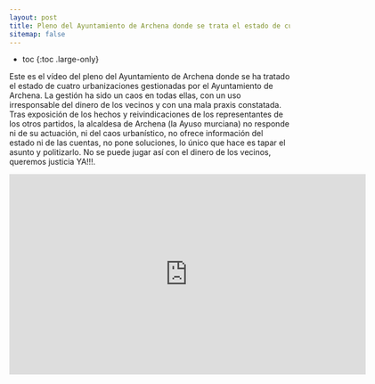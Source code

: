 ```yaml
---
layout: post
title: Pleno del Ayuntamiento de Archena donde se trata el estado de cuatro urbanizaciones gestionadas por el Ayuntamiento de Archena
sitemap: false
---
```


* toc
{:toc .large-only}

Este es el vídeo del pleno del Ayuntamiento de Archena donde se ha tratado el estado de cuatro urbanizaciones gestionadas por el Ayuntamiento de Archena. La gestión ha sido un caos en todas ellas, con un uso irresponsable del dinero de los vecinos y con una mala praxis constatada. Tras exposición de los hechos y reivindicaciones de los representantes de los otros partidos, la alcaldesa de Archena (la Ayuso murciana) no responde ni de su actuación, ni del caos urbanístico, no ofrece información del estado ni de las cuentas, no pone soluciones, lo único que hace es tapar el asunto y politizarlo. No se puede jugar así con el dinero de los vecinos, queremos justicia YA!!!.


<iframe width="640" height="360" src="https://www.youtube.com/embed/JJutVUPxYe0" title="YouTube video player" frameborder="0" allow="accelerometer; autoplay; clipboard-write; encrypted-media; gyroscope; picture-in-picture" allowfullscreen></iframe>
